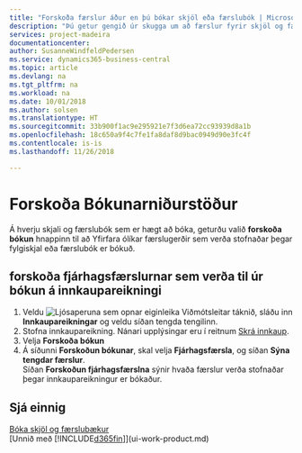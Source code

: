 ```yaml
---
title: "Forskoða færslur áður en þú bókar skjöl eða færslubók | Microsoft Docs"
description: "Þú getur gengið úr skugga um að færslur fyrir skjöl og færslubækur séu réttar áður en þær eru bókaðar í fjárhag."
services: project-madeira
documentationcenter: 
author: SusanneWindfeldPedersen
ms.service: dynamics365-business-central
ms.topic: article
ms.devlang: na
ms.tgt_pltfrm: na
ms.workload: na
ms.date: 10/01/2018
ms.author: solsen
ms.translationtype: HT
ms.sourcegitcommit: 33b900f1ac9e295921e7f3d6ea72cc93939d8a1b
ms.openlocfilehash: 18c650a9f4c7fe1fa8daf8d9bac0949d90e3fc4f
ms.contentlocale: is-is
ms.lasthandoff: 11/26/2018

---
```

# <a name="preview-posting-results"></a>Forskoða Bókunarniðurstöður
Á hverju skjali og færslubók sem er hægt að bóka, geturðu valið **forskoða bókun** hnappinn til að Yfirfara ólíkar færslugerðir sem verða stofnaðar þegar fylgiskjal eða færslubók er bókuð.

## <a name="to-preview-gl-entries-that-will-result-from-posting-a-purchase-invoice"></a>forskoða fjárhagsfærslurnar sem verða til úr bókun á innkaupareikningi
1. Veldu ![Ljósaperuna sem opnar eiginleika Viðmótsleitar](media/ui-search/search_small.png "Segðu mér hvað þú vilt gera") táknið, sláðu inn **Innkaupareikningar** og veldu síðan tengda tengilinn.
2. Stofna innkaupareikning. Nánari upplýsingar eru í reitnum [Skrá innkaup](purchasing-how-record-purchases.md).
3. Velja **Forskoða bókun**
4. Á síðunni **Forskoðun bókunar**, skal velja **Fjárhagsfærsla**, og síðan **Sýna tengdar færslur**.  
   Síðan **Forskoðun fjárhagsfærslna** sýnir hvaða færslur verða stofnaðar þegar innkaupareikningur er bókaður.

## <a name="see-also"></a>Sjá einnig
[Bóka skjöl og færslubækur](ui-post-documents-journals.md)  
[Unnið með [!INCLUDE[d365fin](includes/d365fin_md.md)]](ui-work-product.md)


